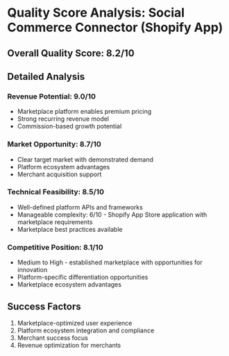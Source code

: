 # Quality Score Analysis: Social Commerce Connector (Shopify App)

## Overall Quality Score: 8.2/10

## Detailed Analysis

### Revenue Potential: 9.0/10
- Marketplace platform enables premium pricing
- Strong recurring revenue model
- Commission-based growth potential

### Market Opportunity: 8.7/10
- Clear target market with demonstrated demand
- Platform ecosystem advantages
- Merchant acquisition support

### Technical Feasibility: 8.5/10
- Well-defined platform APIs and frameworks
- Manageable complexity: 6/10 - Shopify App Store application with marketplace requirements
- Marketplace best practices available

### Competitive Position: 8.1/10
- Medium to High - established marketplace with opportunities for innovation
- Platform-specific differentiation opportunities
- Marketplace ecosystem advantages

## Success Factors
1. Marketplace-optimized user experience
2. Platform ecosystem integration and compliance
3. Merchant success focus
4. Revenue optimization for merchants
